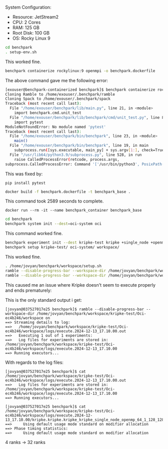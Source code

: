 System Configuration:
- Resource: JetStream2
- CPU: 2 Cores
- RAM: 125 GB
- Root Disk: 100 GB
- OS: Rocky Linux 9


```bash
cd benchpark
. setup-env.sh
```

This worked fine.

```bash
benchpark containerize rockylinux:9 openmpi -o benchpark.dockerfile
```

The above command gave me the following error:
```bash
[exouser@benchpark-containerized benchpark]$ benchpark containerize rockylinux:9 openmpi -o benchpark.dockerfile
Cloning Ramble to /home/exouser/.benchpark/ramble
Cloning Spack to /home/exouser/.benchpark/spack
Traceback (most recent call last):
  File "/home/exouser/benchpark/lib/main.py", line 21, in <module>
    import benchpark.cmd.unit_test
  File "/home/exouser/benchpark/lib/benchpark/cmd/unit_test.py", line 8, in <module>
    import pytest
ModuleNotFoundError: No module named 'pytest'
Traceback (most recent call last):
  File "/home/exouser/benchpark/bin/benchpark", line 23, in <module>
    main()
  File "/home/exouser/benchpark/bin/benchpark", line 19, in main
    subprocess.run([sys.executable, main_py] + sys.argv[1:], check=True)
  File "/usr/lib64/python3.9/subprocess.py", line 528, in run
    raise CalledProcessError(retcode, process.args,
subprocess.CalledProcessError: Command '['/usr/bin/python3', PosixPath('/home/exouser/benchpark/lib/main.py'), 'containerize', 'rockylinux:9', 'openmpi', '-o', 'benchpark.dockerfile']' returned non-zero exit status 1.
```

This was fixed by:
```
pip install pytest
```

```bash
docker build -f benchpark.dockerfile -t benchpark_base .
```

This command took 2589 seconds to complete.

```
docker run --rm -it --name benchpark_container benchpark_base
```

```bash
cd benchpark
benchpark system init --dest=oci-system oci
```

This command worked fine.

```bash
benchpark experiment init --dest kripke-test kripke +single_node +openmp
benchpark setup kripke-test/ oci-system/ workspace/
```

This worked fine.

```bash
. /home/jovyan/benchpark/workspace/setup.sh
ramble --disable-progress-bar --workspace-dir /home/jovyan/benchpark/workspace/kripke-test/Oci-ec4b246/workspace workspace setup
ramble --disable-progress-bar --workspace-dir /home/jovyan/benchpark/workspace/kripke-test/Oci-ec4b246/workspace on
```

This caused me an issue where Kripke doesn't seem to execute properly and ends prematurely:

This is the only standard output i get:  

```
[jovyan@037527017e25 benchpark]$ ramble --disable-progress-bar --workspace-dir /home/jovyan/benchpark/workspace/kripke-test/Oci-ec4b246/workspace on
==> Streaming details to log:
==>   /home/jovyan/benchpark/workspace/kripke-test/Oci-ec4b246/workspace/logs/execute.2024-12-13_17.10.00.out
==>   Executing 1 out of 1 experiments:
==>   Log files for experiments are stored in: /home/jovyan/benchpark/workspace/kripke-test/Oci-ec4b246/workspace/logs/execute.2024-12-13_17.10.00
==> Running executors...
```

With regards to the log files:  

```
[jovyan@037527017e25 benchpark]$ cat /home/jovyan/benchpark/workspace/kripke-test/Oci-ec4b246/workspace/logs/execute.2024-12-13_17.10.00.out
==>   Log files for experiments are stored in: /home/jovyan/benchpark/workspace/kripke-test/Oci-ec4b246/workspace/logs/execute.2024-12-13_17.10.00
==> Running executors...
```

```
[jovyan@037527017e25 benchpark]$ cat /home/jovyan/benchpark/workspace/kripke-test/Oci-ec4b246/workspace/logs/execute.2024-12-13_17.10.00/kripke.kripke.kripke_kripke_single_node_openmp_64_1_128_128_4_2_2_1_64_64_32_4_1.out 
==>     Using default usage mode standard on modifier allocation
==> Phase timing statistics:
==>     Using default usage mode standard on modifier allocation
```


4 ranks -> 32 ranks